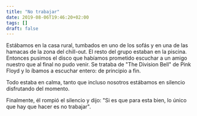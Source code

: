 ```yaml
---
title: "No trabajar"
date: 2019-08-06T19:46:20+02:00
tags: []
draft: false
---
```


Estábamos en la casa rural, tumbados en uno de los sofás y en una de las hamacas de la zona del chill-out. El resto del grupo estaban en la piscina. Entonces pusimos el disco que habíamos prometido escuchar a un amigo nuestro que al final no pudo venir. Se trataba de "The Division Bell" de Pink Floyd y lo íbamos a escuchar entero: de principio a fin.

Todo estaba en calma, tanto que incluso nosotros estábamos en silencio disfrutando del momento.

Finalmente, él rompió el silencio y dijo: "Si es que para esta bien, lo único que hay que hacer es no trabajar". 
<!--more-->
